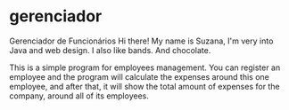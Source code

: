 # gerenciador
Gerenciador de Funcionários
Hi there!
My name is Suzana, I'm very into Java and web design. I also like bands. And chocolate.

This is a simple program for employees management. You can register an employee and the program will calculate the expenses around this one employee, and after that, it will show the total amount of expenses for the company, around all of its employees.
